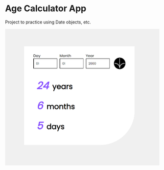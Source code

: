 # Age Calculator App

Project to practice using Date objects, etc.

![Age Calc App](/assets/images/date-app.png)
